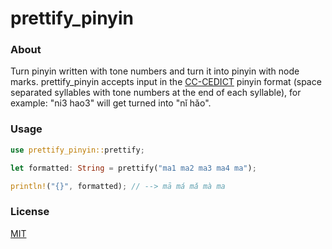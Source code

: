# prettify_pinyin

### About
Turn pinyin written with tone numbers and turn it into pinyin with node marks. prettify_pinyin accepts input in the [CC-CEDICT](https://cc-cedict.org/wiki/format:syntax) pinyin format (space separated syllables with tone numbers at the end of each syllable), for example: "ni3 hao3" will get turned into "nǐ hǎo".

### Usage
```rust
use prettify_pinyin::prettify;

let formatted: String = prettify("ma1 ma2 ma3 ma4 ma");

println!("{}", formatted); // --> mā má mǎ mà ma
```

### License
[MIT](https://github.com/sotch-pr35mac/prettify_pinyin/blob/master/LICENSE)
